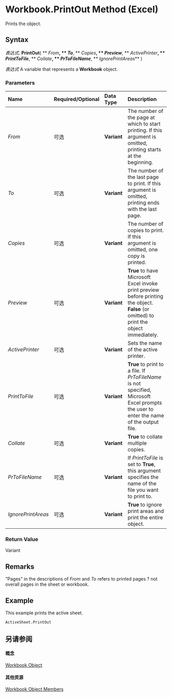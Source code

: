 
# Workbook.PrintOut Method (Excel)

Prints the object.


## Syntax

 _表达式_. **PrintOut**( ** _From_**, ** _To_**, ** _Copies_**, ** _Preview_**, ** _ActivePrinter_**, ** _PrintToFile_**, ** _Collate_**, ** _PrToFileName_**, ** _IgnorePrintAreas_** )

 _表达式_ A variable that represents a **Workbook** object.


### Parameters



|**Name**|**Required/Optional**|**Data Type**|**Description**|
|:-----|:-----|:-----|:-----|
| _From_|可选|**Variant**|The number of the page at which to start printing. If this argument is omitted, printing starts at the beginning.|
| _To_|可选|**Variant**|The number of the last page to print. If this argument is omitted, printing ends with the last page.|
| _Copies_|可选|**Variant**|The number of copies to print. If this argument is omitted, one copy is printed.|
| _Preview_|可选|**Variant**|**True** to have Microsoft Excel invoke print preview before printing the object. **False** (or omitted) to print the object immediately.|
| _ActivePrinter_|可选|**Variant**|Sets the name of the active printer.|
| _PrintToFile_|可选|**Variant**|**True** to print to a file. If _PrToFileName_ is not specified, Microsoft Excel prompts the user to enter the name of the output file.|
| _Collate_|可选|**Variant**|**True** to collate multiple copies.|
| _PrToFileName_|可选|**Variant**|If  _PrintToFile_ is set to **True**, this argument specifies the name of the file you want to print to.|
| _IgnorePrintAreas_|可选|**Variant**|**True** to ignore print areas and print the entire object.|

### Return Value

Variant


## Remarks

"Pages" in the descriptions of  _From_ and _To_ refers to printed pages ? not overall pages in the sheet or workbook.


## Example

This example prints the active sheet.


```
ActiveSheet.PrintOut
```


## 另请参阅


#### 概念


[Workbook Object](8c00aa60-c974-eed3-0812-3c9625eb0d4c.md)
#### 其他资源


[Workbook Object Members](http://msdn.microsoft.com/library/dce102a3-25de-3ff4-2ce5-bc56e08baca7%28Office.15%29.aspx)